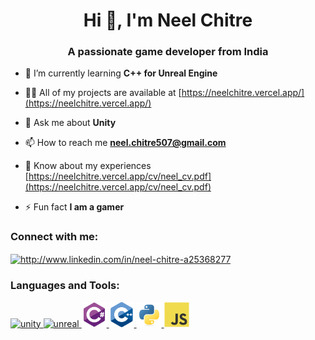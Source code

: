 <h1 align="center">Hi 👋, I'm Neel Chitre</h1>
<h3 align="center">A passionate game developer from India</h3>

- 🌱 I’m currently learning **C++ for Unreal Engine**

- 👨‍💻 All of my projects are available at [https://neelchitre.vercel.app/](https://neelchitre.vercel.app/)

- 💬 Ask me about **Unity**

- 📫 How to reach me **neel.chitre507@gmail.com**

- 📄 Know about my experiences [https://neelchitre.vercel.app/cv/neel_cv.pdf](https://neelchitre.vercel.app/cv/neel_cv.pdf)

- ⚡ Fun fact **I am a gamer**

<h3 align="left">Connect with me:</h3>
<p align="left">
<a href="https://linkedin.com/in/http://www.linkedin.com/in/neel-chitre-a25368277" target="blank"><img align="center" src="https://raw.githubusercontent.com/rahuldkjain/github-profile-readme-generator/master/src/images/icons/Social/linked-in-alt.svg" alt="http://www.linkedin.com/in/neel-chitre-a25368277" height="30" width="40" /></a>
</p>

<h3 align="left">Languages and Tools:</h3>
<p align="left"> <a href="https://unity.com/" target="_blank" rel="noreferrer"> <img src="https://www.vectorlogo.zone/logos/unity3d/unity3d-icon.svg" alt="unity" width="40" height="40"/> </a> <a href="https://unrealengine.com/" target="_blank" rel="noreferrer"> <img src="https://raw.githubusercontent.com/kenangundogan/fontisto/036b7eca71aab1bef8e6a0518f7329f13ed62f6b/icons/svg/brand/unreal-engine.svg" alt="unreal" width="40" height="40"/> </a> <a href="https://www.w3schools.com/cs/" target="_blank" rel="noreferrer"> <img src="https://raw.githubusercontent.com/devicons/devicon/master/icons/csharp/csharp-original.svg" alt="csharp" width="40" height="40"/> </a> <a href="https://www.w3schools.com/cpp/" target="_blank" rel="noreferrer"> <img src="https://raw.githubusercontent.com/devicons/devicon/master/icons/cplusplus/cplusplus-original.svg" alt="cplusplus" width="40" height="40"/> </a> <a href="https://www.python.org" target="_blank" rel="noreferrer"> <img src="https://raw.githubusercontent.com/devicons/devicon/master/icons/python/python-original.svg" alt="python" width="40" height="40"/> </a> <a href="https://developer.mozilla.org/en-US/docs/Web/JavaScript" target="_blank" rel="noreferrer"> <img src="https://raw.githubusercontent.com/devicons/devicon/master/icons/javascript/javascript-original.svg" alt="javascript" width="40" height="40"/> </a> </p>
